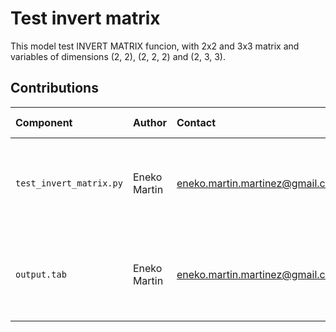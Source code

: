 Test invert matrix
=======================

This model test INVERT MATRIX funcion, with 2x2 and 3x3 matrix and variables of dimensions (2, 2), (2, 2, 2) and (2, 3, 3).

Contributions
-------------

| Component               | Author          | Contact                         | Date    | Software Version                                      |
|:----------------------- |:--------------- |:------------------------------- |:-------- |:---------------------------------------------------- |
| `test_invert_matrix.py` | Eneko Martin    | eneko.martin.martinez@gmail.com | 07/16/21 | Vensim DSS for Windows 7.3.4 double precision (x32)  |
| `output.tab `           | Eneko Martin    | eneko.martin.martinez@gmail.com | 07/16/21 | Vensim DSS for Windows 7.3.4 double precision (x32)  |
